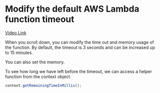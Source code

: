 # Modify the default AWS Lambda function timeout

[Video Link](https://egghead.io/lessons/aws-modify-the-default-aws-lambda-function-timeout?pl=learn-aws-lambda-from-scratch-d29d)

When you scroll down, you can modify the time out and memory usage of the function. By default, the timeout is 3 seconds and can be increased up to 15 minutes.

You can also set the memory.

To see how long we have left before the timeout, we can access a helper function from the context object.

```js
context.getRemainingTimeInMillis();
```
